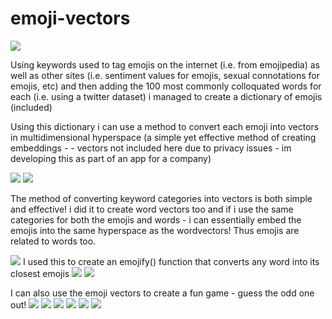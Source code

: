 # emoji-vectors
![](https://raw.githubusercontent.com/mohammedterry/emoji-vectors/master/example.png)

Using keywords used to tag emojis on the internet (i.e. from emojipedia)
as well as other sites (i.e. sentiment values for emojis, sexual connotations for emojis, etc)
and then adding the 100 most commonly colloquated words for each  (i.e. using a twitter dataset)
i managed to create a dictionary of emojis (included) 

Using this dictionary i can use a method to convert each emoji into vectors in multidimensional hyperspace (a simple yet effective method of creating embeddings - - vectors not included here due to privacy issues - im developing this as part of an app for a company) 

![](https://raw.githubusercontent.com/mohammedterry/emoji-vectors/master/a.png)
![](https://raw.githubusercontent.com/mohammedterry/emoji-vectors/master/b.png)

The method of converting keyword categories into vectors is both simple and effective! i did it to create word vectors too and if i use the same categories for both the emojis and words - i can essentially embed the emojis into the same hyperspace as the wordvectors!  Thus emojis are related to words too.  

![](https://raw.githubusercontent.com/mohammedterry/emoji-vectors/master/new_emojis.png)
I used this to create an emojify() function that converts any word into its closest emojis
![](https://raw.githubusercontent.com/mohammedterry/emoji-vectors/master/emojify.png)
![](https://raw.githubusercontent.com/mohammedterry/emoji-vectors/master/i.png)

I can also use the emoji vectors to create a fun game - guess the odd one out!
![](https://raw.githubusercontent.com/mohammedterry/emoji-vectors/master/c.png)
![](https://raw.githubusercontent.com/mohammedterry/emoji-vectors/master/d.png)
![](https://raw.githubusercontent.com/mohammedterry/emoji-vectors/master/e.png)
![](https://raw.githubusercontent.com/mohammedterry/emoji-vectors/master/f.png)
![](https://raw.githubusercontent.com/mohammedterry/emoji-vectors/master/g.png)
![](https://raw.githubusercontent.com/mohammedterry/emoji-vectors/master/h.png)
